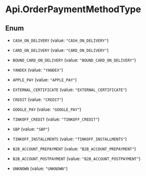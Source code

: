 # Api.OrderPaymentMethodType

## Enum


* `CASH_ON_DELIVERY` (value: `"CASH_ON_DELIVERY"`)

* `CARD_ON_DELIVERY` (value: `"CARD_ON_DELIVERY"`)

* `BOUND_CARD_ON_DELIVERY` (value: `"BOUND_CARD_ON_DELIVERY"`)

* `YANDEX` (value: `"YANDEX"`)

* `APPLE_PAY` (value: `"APPLE_PAY"`)

* `EXTERNAL_CERTIFICATE` (value: `"EXTERNAL_CERTIFICATE"`)

* `CREDIT` (value: `"CREDIT"`)

* `GOOGLE_PAY` (value: `"GOOGLE_PAY"`)

* `TINKOFF_CREDIT` (value: `"TINKOFF_CREDIT"`)

* `SBP` (value: `"SBP"`)

* `TINKOFF_INSTALLMENTS` (value: `"TINKOFF_INSTALLMENTS"`)

* `B2B_ACCOUNT_PREPAYMENT` (value: `"B2B_ACCOUNT_PREPAYMENT"`)

* `B2B_ACCOUNT_POSTPAYMENT` (value: `"B2B_ACCOUNT_POSTPAYMENT"`)

* `UNKNOWN` (value: `"UNKNOWN"`)


